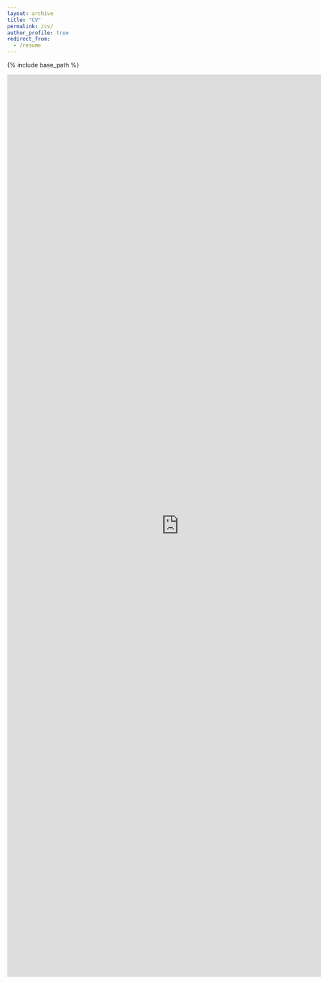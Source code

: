 ```yaml
---
layout: archive
title: "CV"
permalink: /cv/
author_profile: true
redirect_from:
  - /resume
---
```


{% include base_path %}

<embed class="pdf" 
       src="http://fernandamayela.github.io/files/FG_Resume.pdf" 
       width="800px" 
       height="2100px" />
